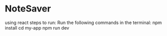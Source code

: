 # NoteSaver
using react
steps to run: Run the following commands in the terminal:
npm install
cd my-app
npm run dev
